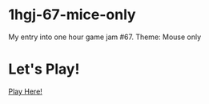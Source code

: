 # 1hgj-67-mice-only
My entry into one hour game jam #67. Theme: Mouse only

# Let's Play!

[Play Here!](https://ojdon.github.io/1hgj-67-mice-only/)
